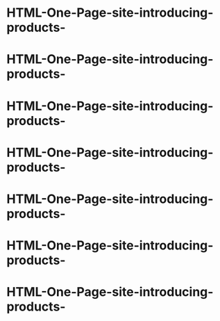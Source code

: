 # HTML-One-Page-site-introducing-products-
# HTML-One-Page-site-introducing-products-
# HTML-One-Page-site-introducing-products-
# HTML-One-Page-site-introducing-products-
# HTML-One-Page-site-introducing-products-
# HTML-One-Page-site-introducing-products-
# HTML-One-Page-site-introducing-products-
